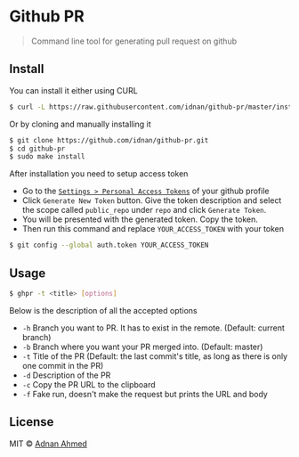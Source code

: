 # Github PR

> Command line tool for generating pull request on github

## Install

You can install it either using CURL

```bash
$ curl -L https://raw.githubusercontent.com/idnan/github-pr/master/installer.sh | sudo sh
```

Or by cloning and manually installing it

```bash
$ git clone https://github.com/idnan/github-pr.git
$ cd github-pr
$ sudo make install
```

After installation you need to setup access token
- Go to the [`Settings > Personal Access Tokens`](https://github.com/settings/tokens) of your github profile
- Click `Generate New Token` button. Give the token description and select the scope called `public_repo` under `repo` and click `Generate Token`.
- You will be presented with the generated token. Copy the token.
- Then run this command and replace `YOUR_ACCESS_TOKEN` with your token
```bash
$ git config --global auth.token YOUR_ACCESS_TOKEN
```

## Usage
```bash
$ ghpr -t <title> [options]
```

Below is the description of all the accepted options

- `-h` Branch you want to PR. It has to exist in the remote. (Default: current branch)
- `-b` Branch where you want your PR merged into. (Default: master)
- `-t` Title of the PR (Default: the last commit's title, as long as there is only one commit in the PR)
- `-d` Description of the PR
- `-c` Copy the PR URL to the clipboard
- `-f` Fake run, doesn't make the request but prints the URL and body


## License
MIT © [Adnan Ahmed](https://github.com/idnan)